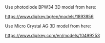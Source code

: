 Use photodiode BPW34 3D model from here:

https://www.digikey.bg/en/models/1893856

Use Micro Crystal AG 3D model from here:

https://www.digikey.com/en/models/10499253
